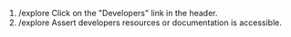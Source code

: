 1. /explore Click on the "Developers" link in the header.
2. /explore Assert developers resources or documentation is accessible.